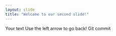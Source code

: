 ```yaml
---
layout: slide
title: "Welcome to our second slide!"
---
```

Your text
Use the left arrow to go back!
Git commit
